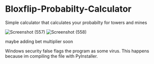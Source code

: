 # Bloxflip-Probabilty-Calculator
Simple calculator that calculates your probabilty for towers and mines

![Screenshot (557)](https://user-images.githubusercontent.com/45693149/229256137-c5fdfccf-242d-46c3-a63a-2dd015870c98.png)
![Screenshot (558)](https://user-images.githubusercontent.com/45693149/229256140-644810ff-0509-436c-8805-57cf5e352c0d.png)

maybe adding bet multiplier soon

Windows security false flags the program as some virus. This happens because im compiling the file with PyInstaller.
